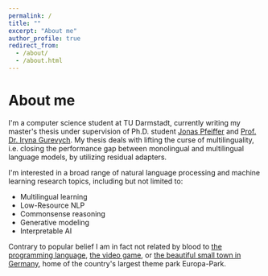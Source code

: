 ```yaml
---
permalink: /
title: ""
excerpt: "About me"
author_profile: true
redirect_from: 
  - /about/
  - /about.html
---
```


<!--
The well-kept secret
===
I know that *you*, my dear visitor, are here trying to solve one of the greatest mysteries of the universe. A question so profound that not even Aristoteles was able to answer. To be honest, I was hesitant to tell you at first. It's a secret I've guarded closely for at least 42 years, but you seem genuinely nice, so I'm willing to make an exception. 

I'll make it short: No, I am in fact not related by blood to [the programming language](https://en.wikipedia.org/wiki/Rust_(programming_language)), [the video game](https://en.wikipedia.org/wiki/Rust_(video_game)), or [the beautiful small town in Germany](https://en.wikipedia.org/wiki/Rust,_Baden-W%C3%BCrttemberg), home of the country's largest theme park Europa-Park. However, I have travelled to Rust before and both learning the language and playing the video game are somewhere in the lower middle part of my bucket list. 

... \**whispering*\* ... 

Y-You...that's not what you're here for? Oh....never mind then \**laughing awkwardly*\*. I mean, I knew that of course...

-->

About me
===
I'm a computer science student at TU Darmstadt, currently writing my master's thesis under supervision of Ph.D. student [Jonas Pfeiffer](https://pfeiffer.ai) and [Prof. Dr. Iryna Gurevych](https://scholar.google.com/citations?user=t3A39e8AAAAJ). My thesis deals with lifting the curse of multilinguality, i.e. closing the performance gap between monolingual and multilingual language models, by utilizing residual adapters.

I'm interested in a broad range of natural language processing and machine learning research topics, including but not limited to:
+ Multilingual learning
+ Low-Resource NLP
+ Commonsense reasoning
+ Generative modeling
+ Interpretable AI

Contrary to popular belief I am in fact not related by blood to [the programming language](https://en.wikipedia.org/wiki/Rust_(programming_language)), [the video game](https://en.wikipedia.org/wiki/Rust_(video_game)), or [the beautiful small town in Germany](https://en.wikipedia.org/wiki/Rust,_Baden-W%C3%BCrttemberg), home of the country's largest theme park Europa-Park. 